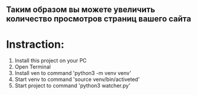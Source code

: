 ## Таким образом вы можете увеличить количество просмотров страниц вашего сайта

# Instraction:
1. Install this project on your PC
2. Open Terminal
3. Install ven to command 'python3 -m venv venv'
4. Start venv to command 'source venv/bin/activeted'
5. Start project to command 'python3 watcher.py'